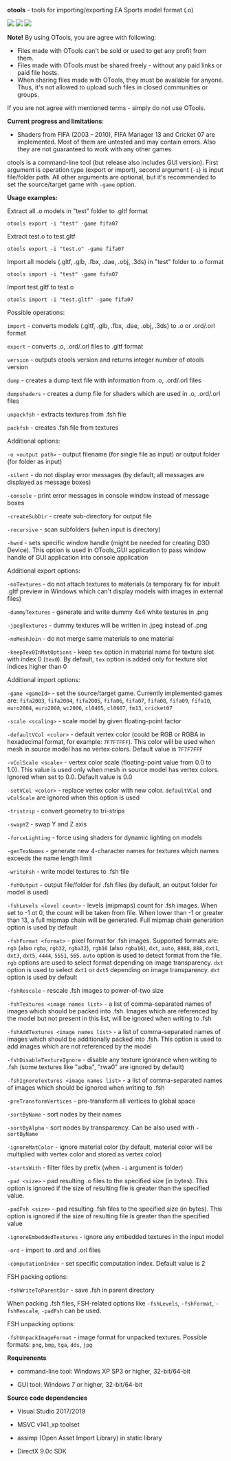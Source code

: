 **otools** - tools for importing/exporting EA Sports model format (.o)

![](https://i.imgur.com/KIF4gzwm.png) ![](https://i.imgur.com/TQpYMp0m.png) ![](https://i.imgur.com/ALQGlXzm.png)


**Note!** By using OTools, you are agree with following:

* Files made with OTools can't be sold or used to get any profit from them.
* Files made with OTools must be shared freely - without any paid links or paid file hosts.
* When sharing files made with OTools, they must be available for anyone. Thus, it's not allowed to upload such files in closed communities or groups.

If you are not agree with mentioned terms - simply do not use OTools.

**Current progress and limitations**:

* Shaders from FIFA (2003 - 2010), FIFA Manager 13 and Cricket 07 are implemented. Most of them are untested and may contain errors. Also they are not guaranteed to work with any other games

otools is a command-line tool (but release also includes GUI version). First argument is operation type (export or import), second argument (`-i`) is input file/folder path. All other arguments are optional, but it's recommended to set the source/target game with `-game` option.

**Usage examples:**

Extract all .o models in "test" folder to .gltf format
```
otools export -i "test" -game fifa07
```
Extract test.o to test.gltf
```
otools export -i "test.o" -game fifa07
```
Import all models (.gltf, .glb, .fbx, .dae, .obj, .3ds) in "test" folder to .o format
```
otools import -i "test" -game fifa07
```
Import test.gltf to test.o
```
otools import -i "test.gltf" -game fifa07
```

Possible operations:

`import` - converts models (.gltf, .glb, .fbx, .dae, .obj, .3ds) to .o or .ord/.orl format

`export` - converts .o, .ord/.orl files to .gltf format

`version` - outputs otools version and returns integer number of otools version

`dump` - creates a dump text file with information from .o, .ord/.orl files

`dumpshaders` - creates a dump file for shaders which are used in .o, .ord/.orl files

`unpackfsh` - extracts textures from .fsh file

`packfsh` - creates .fsh file from textures

Additional options:

`-o <output path>` - output filename (for single file as input) or output folder (for folder as input)

`-silent` - do not display error messages (by default, all messages are displayed as message boxes)

`-console` - print error messages in console window instead of message boxes

`-createSubDir` - create sub-directory for output file

`-recursive` - scan subfolders (when input is directory)

`-hwnd` - sets specific window handle (might be needed for creating D3D Device). This option is used in OTools_GUI application to pass window handle of GUI application into console application

Additional export options:

`-noTextures` - do not attach textures to materials (a temporary fix for inbuilt .gltf preview in Windows which can't display models with images in external files)

`-dummyTextures` - generate and write dummy 4x4 white textures in .png

`-jpegTextures` - dummy textures will be written in .jpeg instead of .png

`-noMeshJoin` - do not merge same materials to one material

`-keepTex0InMatOptions` - keep `tex` option in material name for texture slot with index 0 (`tex0`). By default, `tex` option is added only for texture slot indices higher than 0 

Additional import options:

`-game <gameId>` - set the source/target game. Currently implemented games are: `fifa2003`, `fifa2004`, `fifa2005`, `fifa06`, `fifa07`, `fifa08`, `fifa09`, `fifa10`, `euro2004`, `euro2008`, `wc2006`, `cl0405`, `cl0607`, `fm13`, `cricket07`

`-scale <scaling>` - scale model by given floating-point factor

`-defaultVCol <color>` - default vertex color (could be RGB or RGBA in hexadecimal format, for example: `7F7F7FFF`). This color will be used when mesh in source model has no vertex colors. Default value is `7F7F7FFF`

`-vColScale <scale>` - vertex color scale (floating-point value from 0.0 to 1.0). This value is used only when mesh in source model has vertex colors. Ignored when set to 0.0. Default value is 0.0

`-setVCol <color>` - replace vertex color with new color. `defaultVCol` and `vColScale` are ignored when this option is used

`-tristrip` - convert geometry to tri-strips

`-swapYZ` - swap Y and Z axis

`-forceLighting` - force using shaders for dynamic lighting on models

`-genTexNames` - generate new 4-character names for textures which names exceeds the name length limit

`-writeFsh` - write model textures to .fsh file

`-fshOutput` - output file/folder for .fsh files (by default, an output folder for model is used)

`-fshLevels <level count>` - levels (mipmaps) count for .fsh images. When set to -1 ot 0, the count will be taken from file. When lower than -1 or greater than 13, a full mipmap chain will be generated. Full mipmap chain generation option is used by default

`-fshFormat <format>` - pixel format for .fsh images. Supported formats are: `rgb` (also `rgba`, `rgb32`, `rgba32`), `rgb16` (also `rgba16`), `dxt`, `auto`, `8888`, `888`, `dxt1`, `dxt3`, `dxt5`, `4444`, `5551`, `565`. `auto` option is used to detect format from the file. `rgb` options are used to select format depending on image transparency. `dxt` option is used to select `dxt1` or `dxt5` depending on image transparency. `dxt` option is used by default

`-fshRescale` - rescale .fsh images to power-of-two size

`-fshTextures <image names list>` - a list of comma-separated names of images which should be packed into .fsh. Images which are referenced by the model but not present in this list, will be ignored when writing to .fsh

`-fshAddTextures <image names list>` - a list of comma-separated names of images which should be additionally packed into .fsh. This option is used to add images which are not referenced by the model

`-fshDisableTextureIgnore` - disable any texture ignorance when writing to .fsh (some textures like "adba", "rwa0" are ignored by default)

`-fshIgnoreTextures <image names list>` - a list of comma-separated names of images which should be ignored when writing to .fsh

`-preTransformVertices` - pre-transform all vertices to global space

`-sortByName` - sort nodes by their names

`-sortByAlpha` - sort nodes by transparency. Can be also used with `-sortByName`

`-ignoreMatColor` - ignore material color (by default, material color will be multiplied with vertex color and stored as vertex color)

`-startsWith` - filter files by prefix (when `-i` argument is folder)

`-pad <size>` - pad resulting .o files to the specified size (in bytes). This option is ignored if the size of resulting file is greater than the specified value.

`-padFsh <size>` - pad resulting .fsh files to the specified size (in bytes). This option is ignored if the size of resulting file is greater than the specified value

`-ignoreEmbeddedTextures` - ignore any embedded textures in the input model

`-ord` - import to .ord and .orl files

`-computationIndex` - set specific computation index. Default value is 2

FSH packing options:

`-fshWriteToParentDir` - save .fsh in parent directory

When packing .fsh files, FSH-related options like `-fshLevels`, `-fshFormat`, `-fshRescale`, `-padFsh` can be used.

FSH unpacking options:

`-fshUnpackImageFormat` - image format for unpacked textures. Possible formats: `png`, `bmp`, `tga`, `dds`, `jpg`


**Requirenents**

* command-line tool: Windows XP SP3 or higher, 32-bit/64-bit

* GUI tool: Windows 7 or higher, 32-bit/64-bit

**Source code dependencies**

* Visual Studio 2017/2019

* MSVC v141_xp toolset

* assimp (Open Asset Import Library) in static library

* DirectX 9.0c SDK